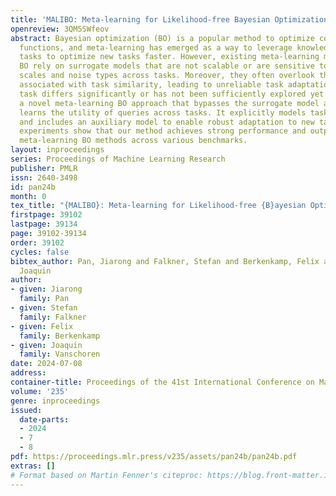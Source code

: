 ```yaml
---
title: 'MALIBO: Meta-learning for Likelihood-free Bayesian Optimization'
openreview: 3QM5SWfeov
abstract: Bayesian optimization (BO) is a popular method to optimize costly black-box
  functions, and meta-learning has emerged as a way to leverage knowledge from related
  tasks to optimize new tasks faster. However, existing meta-learning methods for
  BO rely on surrogate models that are not scalable or are sensitive to varying input
  scales and noise types across tasks. Moreover, they often overlook the uncertainty
  associated with task similarity, leading to unreliable task adaptation when a new
  task differs significantly or has not been sufficiently explored yet. We propose
  a novel meta-learning BO approach that bypasses the surrogate model and directly
  learns the utility of queries across tasks. It explicitly models task uncertainty
  and includes an auxiliary model to enable robust adaptation to new tasks. Extensive
  experiments show that our method achieves strong performance and outperforms multiple
  meta-learning BO methods across various benchmarks.
layout: inproceedings
series: Proceedings of Machine Learning Research
publisher: PMLR
issn: 2640-3498
id: pan24b
month: 0
tex_title: "{MALIBO}: Meta-learning for Likelihood-free {B}ayesian Optimization"
firstpage: 39102
lastpage: 39134
page: 39102-39134
order: 39102
cycles: false
bibtex_author: Pan, Jiarong and Falkner, Stefan and Berkenkamp, Felix and Vanschoren,
  Joaquin
author:
- given: Jiarong
  family: Pan
- given: Stefan
  family: Falkner
- given: Felix
  family: Berkenkamp
- given: Joaquin
  family: Vanschoren
date: 2024-07-08
address:
container-title: Proceedings of the 41st International Conference on Machine Learning
volume: '235'
genre: inproceedings
issued:
  date-parts:
  - 2024
  - 7
  - 8
pdf: https://proceedings.mlr.press/v235/assets/pan24b/pan24b.pdf
extras: []
# Format based on Martin Fenner's citeproc: https://blog.front-matter.io/posts/citeproc-yaml-for-bibliographies/
---
```

